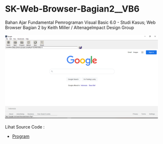 # SK-Web-Browser-Bagian2__VB6
Bahan Ajar Fundamental Pemrograman Visual Basic 6.0 - Studi Kasus; Web Browser Bagian 2 by Keith Miller / AltenageImpact Design Group<br><br>
<img src="https://github.com/RizkyKhapidsyah/SK-Web-Browser-Bagian2__VB6/blob/main/result/001.PNG"><br><br>
Lihat Source Code : <br>
- <a href="https://github.com/RizkyKhapidsyah/SK-Web-Browser-Bagian2__VB6">Program</a>
